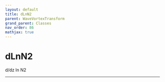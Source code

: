 ```yaml
---
layout: default
title: dLnN2
parent: WaveVortexTransform
grand_parent: Classes
nav_order: 86
mathjax: true
---
```


#  dLnN2

d/dz ln N2


---

